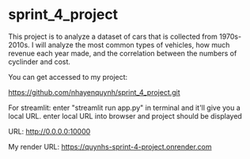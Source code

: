 # sprint_4_project
This project is to analyze a dataset of cars that is collected from 1970s-2010s. I will analyze the most common types of vehicles, how much revenue each year made, and the correlation between the numbers of cyclinder and cost. 

You can get accessed to my project:  

https://github.com/nhayenquynh/sprint_4_project.git

For streamlit: enter "streamlit run app.py" in terminal and it'll give you a local URL. enter local URL into browser and project should be displayed 

URL: http://0.0.0.0:10000

My render URL: https://quynhs-sprint-4-project.onrender.com